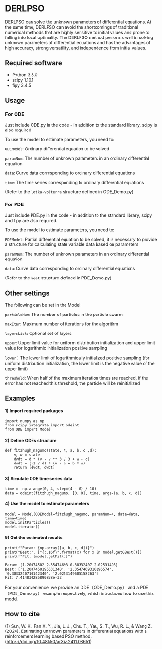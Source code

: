 # DERLPSO

DERLPSO can solve the unknown parameters of differential equations. At the same time, DERLPSO can avoid the shortcomings of traditional numerical methods that are highly sensitive to initial values ​​and prone to falling into local optimality. The DERLPSO method performs well in solving unknown parameters of differential equations and has the advantages of high accuracy, strong versatility, and independence from initial values.

## Required software

- Python 3.8.0
- scipy 1.10.1 
- fipy 3.4.5

## Usage

### For ODE

Just include ODE.py in the code - in addition to the standard library, scipy is also required.

To use the model to estimate parameters, you need to:

`ODEModel`: Ordinary differential equation to be solved

`paramNum`: The number of unknown parameters in an ordinary differential equation

`data`: Curve data corresponding to ordinary differential equations

`time`: The time series corresponding to ordinary differential equations

(Refer to the `lotka-volterra` structure defined in ODE_Demo.py)

### For PDE

Just include PDE.py in the code - in addition to the standard library, scipy and fipy are also required.

To use the model to estimate parameters, you need to:

`PDEModel`: Partial differential equation to be solved, it is necessary to provide a structure for calculating state variable data based on parameters

`paramNum`: The number of unknown parameters in an ordinary differential equation

`data`: Curve data corresponding to ordinary differential equations

(Refer to the `heat` structure defined in PDE_Demo.py)

## Other settings

The following can be set in the Model:

`particleNum`: The number of particles in the particle swarm

`maxIter`: Maximum number of iterations for the algorithm

`layersList`: Optional set of layers

`upper`: Upper limit value for uniform distribution initialization and upper limit value for logarithmic initialization positive sampling

`lower`：The lower limit of logarithmically initialized positive sampling (for uniform distribution initialization, the lower limit is the negative value of the upper limit)

`threshold`: When half of the maximum iteration times are reached, if the error has not reached this threshold, the particle will be reinitialized

## Examples

#### 1) Import required packages

```
import numpy as np
from scipy.integrate import odeint
from ODE import Model
```

#### 2) Define ODEs structure

```
def fitzhugh_nagumo(state, t, a, b, c ,d):
    v, w = state
    dvdt = d * (v - v ** 3 / 3 + w - c)
    dwdt = (-1 / d) * (v - a + b * w)
    return [dvdt, dwdt]
```

#### 3) Simulate ODE time series data

```
time =  np.arange(0, 4, step=(4 - 0) / 10)
data = odeint(fitzhugh_nagumo, [0, 0], time, args=(a, b, c, d))
```

#### 4) Use the model to estimate parameters

```
model = Model(ODEModel=fitzhugh_nagumo, paramNum=4, data=data, time=time)
model.initParticles()
model.iterator()
```

#### 5) Get the estimated results

```
print(f"Param: {np.array([a, b, c, d])}")
print("Best:", ["{:.16f}".format(x) for x in model.getGBest()])
print(f"Fit: {model.getFit()}")

Param: [1.20074502 2.35474693 0.38332407 2.02531496]
Best: ['1.2007450195631340', '2.3547469310196574', '0.3833240710142340', '2.0253149605158263']
Fit: 7.414830285890858e-32
```

For your convenience, we provide an ODE（ODE_Demo.py） and a PDE（PDE_Demo.py） example respectively, which introduces how to use this model.

## How to cite

(1) Sun, W. K., Fan X. Y., Jia, L. J., Chu. T., Yau, S. T., Wu, R. L., & Wang Z. (2024). Estimating unknown parameters in differential equations with a reinforcement learning based PSO method. (https://doi.org/10.48550/arXiv.2411.08651)
